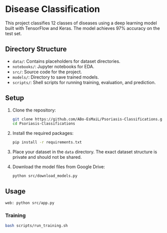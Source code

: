 # Disease Classification

This project classifies 12 classes of diseases using a deep learning model built with TensorFlow and Keras. The model achieves 97% accuracy on the test set.

## Directory Structure

- `data/`: Contains placeholders for dataset directories.
- `notebooks/`: Jupyter notebooks for EDA.
- `src/`: Source code for the project.
- `models/`: Directory to save trained models.
- `scripts/`: Shell scripts for running training, evaluation, and prediction.

## Setup

1. Clone the repository:

   ```bash
   git clone https://github.com/ABo-EsMaiL/Psoriasis-Classifications.git
   cd Psoriasis-Classifications
   ```

2. Install the required packages:

   ```bash
   pip install -r requirements.txt
   ```

3. Place your dataset in the `data` directory. The exact dataset structure is private and should not be shared.

4. Download the model files from Google Drive:
   ```bash
   python src/download_models.py
   ```

## Usage
```
web: python src/app.py
```

### Training

```bash
bash scripts/run_training.sh
```

